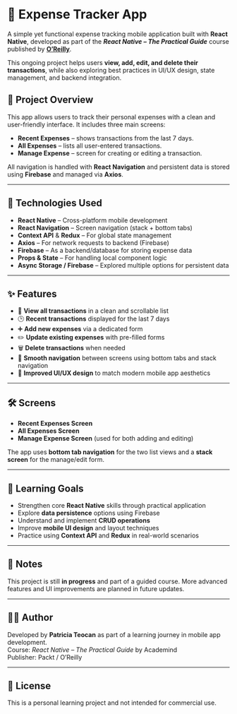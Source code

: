 # 💸 Expense Tracker App

A simple yet functional expense tracking mobile application built with **React Native**, developed as part of the **_React Native – The Practical Guide_** course published by **[O’Reilly](https://learning.oreilly.com/videos/react-native/9781789139747/9781789139747-video8_1/)**.

This ongoing project helps users **view, add, edit, and delete their transactions**, while also exploring best practices in UI/UX design, state management, and backend integration.


## 📱 Project Overview

This app allows users to track their personal expenses with a clean and user-friendly interface. It includes three main screens:

- **Recent Expenses** – shows transactions from the last 7 days.
- **All Expenses** – lists all user-entered transactions.
- **Manage Expense** – screen for creating or editing a transaction.

All navigation is handled with **React Navigation** and persistent data is stored using **Firebase** and managed via **Axios**.

---

## 🚀 Technologies Used

- **React Native** – Cross-platform mobile development
- **React Navigation** – Screen navigation (stack + bottom tabs)
- **Context API** & **Redux** – For global state management
- **Axios** – For network requests to backend (Firebase)
- **Firebase** – As a backend/database for storing expense data
- **Props & State** – For handling local component logic
- **Async Storage / Firebase** – Explored multiple options for persistent data

---

## ✨ Features

- 📄 **View all transactions** in a clean and scrollable list  
- 🕒 **Recent transactions** displayed for the last 7 days  
- ➕ **Add new expenses** via a dedicated form  
- ✏️ **Update existing expenses** with pre-filled forms  
- 🗑️ **Delete transactions** when needed  
- 📱 **Smooth navigation** between screens using bottom tabs and stack navigation  
- 🎨 **Improved UI/UX design** to match modern mobile app aesthetics  

---

## 🛠 Screens

- **Recent Expenses Screen**  
- **All Expenses Screen**  
- **Manage Expense Screen** (used for both adding and editing)

The app uses **bottom tab navigation** for the two list views and a **stack screen** for the manage/edit form.

---

## 🎯 Learning Goals

- Strengthen core **React Native** skills through practical application  
- Explore **data persistence** options using Firebase  
- Understand and implement **CRUD operations**  
- Improve **mobile UI design** and layout techniques  
- Practice using **Context API** and **Redux** in real-world scenarios

---

## 📌 Notes

This project is still **in progress** and part of a guided course. More advanced features and UI improvements are planned in future updates.

---

## 👩‍💻 Author

Developed by **Patricia Teocan** as part of a learning journey in mobile app development.  
Course: *React Native – The Practical Guide* by Academind  
Publisher: Packt / O’Reilly  

---

## 📄 License

This is a personal learning project and not intended for commercial use.
